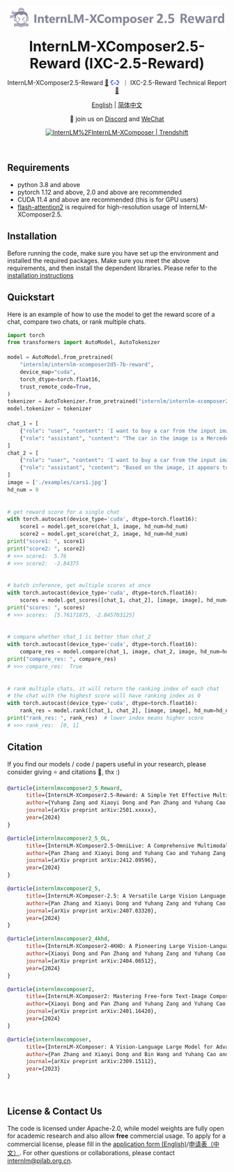 <p align="center">
    <img src="assets/logo_en.png" width="650"/>
</p>
<p align="center">
    <b><font size="6">InternLM-XComposer2.5-Reward (IXC-2.5-Reward) </font></b>
</p>


<div align="center">
        InternLM-XComposer2.5-Reward <a href="https://huggingface.co/internlm/internlm-xcomposer2d5-7b-reward">🤗</a> <a href="https://modelscope.cn/models/Shanghai_AI_Laboratory/internlm-xcomposer2d5-7b-reward"><img src="../assets/modelscope_logo.png" width="20px"></a> &nbsp｜ IXC-2.5-Reward Technical Report <a href="https://arxiv.org/pdf/2501.xxxxx">  📄 </a>  
 

[English](./README.md) | [简体中文](./README_CN.md)

</div>

<p align="center">
    👋 join us on <a href="https://discord.gg/xa29JuW87d" target="_blank">Discord</a> and <a href="https://r.vansin.top/?r=internwx" target="_blank">WeChat</a>
</p>

<p align="center">
<a href="https://trendshift.io/repositories/5245" target="_blank"><img src="https://trendshift.io/api/badge/repositories/5245" alt="InternLM%2FInternLM-XComposer | Trendshift" style="width: 250px; height: 55px;" width="250" height="55"/></a>
</p>

<br>

## Requirements

- python 3.8 and above
- pytorch 1.12 and above, 2.0 and above are recommended
- CUDA 11.4 and above are recommended (this is for GPU users)
- [flash-attention2](https://github.com/Dao-AILab/flash-attention) is required for high-resolution usage of InternLM-XComposer2.5.
  <br>

## Installation

Before running the code, make sure you have set up the environment and installed the required packages. Make sure you meet the above requirements, and then install the dependent libraries.
Please refer to the [installation instructions](../docs/install.md)

## Quickstart

Here is an example of how to use the model to get the reward score of a chat, compare two chats, or rank multiple chats.

```python
import torch
from transformers import AutoModel, AutoTokenizer

model = AutoModel.from_pretrained(
    "internlm/internlm-xcomposer2d5-7b-reward", 
    device_map="cuda", 
    torch_dtype=torch.float16, 
    trust_remote_code=True,
)
tokenizer = AutoTokenizer.from_pretrained("internlm/internlm-xcomposer2d5-7b-reward", trust_remote_code=True)
model.tokenizer = tokenizer

chat_1 = [
    {"role": "user", "content": 'I want to buy a car from the input image, analyze the advantages and weaknesses.'},
    {"role": "assistant", "content": "The car in the image is a Mercedes-Benz G-Class. This is a luxury SUV known for its ruggedness, off-road capability, and iconic boxy design. Here's an analysis of its advantages and weaknesses: Advantages: Off-road capability: The G-Class is built on a robust ladder frame chassis and has a powerful engine, making it highly capable in off-road conditions. It features a low-range transfer case, locking differentials, and a high ground clearance. Luxury and comfort: Despite its rugged exterior, the G-Class offers a luxurious interior with high-quality materials, comfortable seats, and advanced technology features. Iconic design: The distinctive boxy shape of the G-Class has made it a cult classic. It's instantly recognizable and has a timeless appeal. Strong resale value: Due to its exclusivity and desirability, the G-Class tends to hold its value well over time. Weaknesses: Fuel efficiency: The G-Class is not known for its fuel efficiency, especially with the larger engine options. Ride quality: The firm suspension is designed for off-road performance, which can make the ride a bit bumpy on paved roads. Price: The G-Class is a very expensive vehicle, even for a luxury SUV. Size and maneuverability: The large size of the G-Class can make it challenging to park and maneuver in tight spaces."}
]
chat_2 = [
    {"role": "user", "content": 'I want to buy a car from the input image, analyze the advantages and weaknesses.'},
    {"role": "assistant", "content": "Based on the image, it appears to be a Ferrari F8 Tributo. Advantages: Performance: Ferraris are renowned for their exceptional performance. The F8 Tributo is no exception, boasting a powerful twin-turbocharged V8 engine that delivers exhilarating acceleration and top speed. Handling: Ferraris are known for their precise handling and agility. The F8 Tributo continues this tradition, with advanced aerodynamics and sophisticated suspension systems ensuring a thrilling driving experience. Design: Ferrari is synonymous with iconic and head-turning designs. The F8 Tributo is a testament to this, featuring sleek lines, aggressive styling, and a captivating presence. Exclusivity: Owning a Ferrari is a status symbol. It represents luxury, exclusivity, and a passion for high-performance automobiles. Weaknesses: Price: Ferraris come with a hefty price tag. The F8 Tributo is no exception, making it an investment for those with significant financial resources. Fuel Efficiency: High-performance sports cars like the F8 Tributo are not known for their fuel efficiency. You can expect lower miles per gallon compared to everyday vehicles. Maintenance Costs: Owning a Ferrari comes with associated maintenance costs, which can be higher than those for regular cars. Practicality: The F8 Tributo is primarily a two-seater sports car, making it less practical for everyday use or carrying passengers. Ride Comfort: While the F8 Tributo offers a thrilling driving experience, its stiff suspension might not be ideal for long-distance comfort."}
]
image = ['./examples/cars1.jpg']
hd_num = 9


# get reward score for a single chat
with torch.autocast(device_type='cuda', dtype=torch.float16):
    score1 = model.get_score(chat_1, image, hd_num=hd_num)
    score2 = model.get_score(chat_2, image, hd_num=hd_num)
print("score1: ", score1)
print("score2: ", score2)
# >>> score1:  5.76
# >>> score2:  -2.84375


# batch inference, get multiple scores at once
with torch.autocast(device_type='cuda', dtype=torch.float16):
    scores = model.get_scores([chat_1, chat_2], [image, image], hd_num=hd_num)
print("scores: ", scores)
# >>> scores:  [5.76171875, -2.845703125]


# compare whether chat_1 is better than chat_2
with torch.autocast(device_type='cuda', dtype=torch.float16):
    compare_res = model.compare(chat_1, image, chat_2, image, hd_num=hd_num)
print("compare_res: ", compare_res)
# >>> compare_res:  True


# rank multiple chats, it will return the ranking index of each chat
# the chat with the highest score will have ranking index as 0
with torch.autocast(device_type='cuda', dtype=torch.float16):
    rank_res = model.rank([chat_1, chat_2], [image, image], hd_num=hd_num)
print("rank_res: ", rank_res)  # lower index means higher score
# >>> rank_res:  [0, 1]  
```

## Citation

If you find our models / code / papers useful in your research, please consider giving ⭐ and citations 📝, thx :)

```BibTeX
@article{internlmxcomposer2_5_Reward,
      title={InternLM-XComposer2.5-Reward: A Simple Yet Effective Multi-Modal Reward Model}, 
      author={Yuhang Zang and Xiaoyi Dong and Pan Zhang and Yuhang Cao and Ziyu Liu and Shengyuan Ding and Shenxi Wu and Yubo Ma and Haodong Duan and Wenwei Zhang and Kai Chen and Dahua Lin and Jiaqi Wang},
      journal={arXiv preprint arXiv:2501.xxxxx},
      year={2024}
}
```

```BibTeX
@article{internlmxcomposer2_5_OL,
      title={InternLM-XComposer2.5-OmniLive: A Comprehensive Multimodal System for Long-term Streaming Video and Audio Interactions}, 
      author={Pan Zhang and Xiaoyi Dong and Yuhang Cao and Yuhang Zang and Rui Qian and Xilin Wei and Lin Chen and Yifei Li and Junbo Niu and Shuangrui Ding and Qipeng Guo and Haodong Duan and Xin Chen and Han Lv and Zheng Nie and Min Zhang and Bin Wang and Wenwei Zhang and Xinyue Zhang and Jiaye Ge and Wei Li and Jingwen Li and Zhongying Tu and Conghui He and Xingcheng Zhang and Kai Chen and Yu Qiao and Dahua Lin and Jiaqi Wang},
      journal={arXiv preprint arXiv:2412.09596},
      year={2024}
}
```

```BibTeX
@article{internlmxcomposer2_5,
      title={InternLM-XComposer-2.5: A Versatile Large Vision Language Model Supporting Long-Contextual Input and Output}, 
      author={Pan Zhang and Xiaoyi Dong and Yuhang Zang and Yuhang Cao and Rui Qian and Lin Chen and Qipeng Guo and Haodong Duan and Bin Wang and Linke Ouyang and Songyang Zhang and Wenwei Zhang and Yining Li and Yang Gao and Peng Sun and Xinyue Zhang and Wei Li and Jingwen Li and Wenhai Wang and Hang Yan and Conghui He and Xingcheng Zhang and Kai Chen and Jifeng Dai and Yu Qiao and Dahua Lin and Jiaqi Wang},
      journal={arXiv preprint arXiv:2407.03320},
      year={2024}
}
```

```BibTeX
@article{internlmxcomposer2_4khd,
      title={InternLM-XComposer2-4KHD: A Pioneering Large Vision-Language Model Handling Resolutions from 336 Pixels to 4K HD},
      author={Xiaoyi Dong and Pan Zhang and Yuhang Zang and Yuhang Cao and Bin Wang and Linke Ouyang and Songyang Zhang and Haodong Duan and Wenwei Zhang and Yining Li and Hang Yan and Yang Gao and Zhe Chen and Xinyue Zhang and Wei Li and Jingwen Li and Wenhai Wang and Kai Chen and Conghui He and Xingcheng Zhang and Jifeng Dai and Yu Qiao and Dahua Lin and Jiaqi Wang},
      journal={arXiv preprint arXiv:2404.06512},
      year={2024}
}
```

```BibTeX
@article{internlmxcomposer2,
      title={InternLM-XComposer2: Mastering Free-form Text-Image Composition and Comprehension in Vision-Language Large Model},
      author={Xiaoyi Dong and Pan Zhang and Yuhang Zang and Yuhang Cao and Bin Wang and Linke Ouyang and Xilin Wei and Songyang Zhang and Haodong Duan and Maosong Cao and Wenwei Zhang and Yining Li and Hang Yan and Yang Gao and Xinyue Zhang and Wei Li and Jingwen Li and Kai Chen and Conghui He and Xingcheng Zhang and Yu Qiao and Dahua Lin and Jiaqi Wang},
      journal={arXiv preprint arXiv:2401.16420},
      year={2024}
}
```

```BibTeX
@article{internlmxcomposer,
      title={InternLM-XComposer: A Vision-Language Large Model for Advanced Text-image Comprehension and Composition},
      author={Pan Zhang and Xiaoyi Dong and Bin Wang and Yuhang Cao and Chao Xu and Linke Ouyang and Zhiyuan Zhao and Shuangrui Ding and Songyang Zhang and Haodong Duan and Wenwei Zhang and Hang Yan and Xinyue Zhang and Wei Li and Jingwen Li and Kai Chen and Conghui He and Xingcheng Zhang and Yu Qiao and Dahua Lin and Jiaqi Wang},
      journal={arXiv preprint arXiv:2309.15112},
      year={2023}
}
```

<br>

## License & Contact Us

The code is licensed under Apache-2.0, while model weights are fully open for academic research and also allow **free** commercial usage. To apply for a commercial license, please fill in the [application form (English)](https://wj.qq.com/s2/12727483/5dba/)/[申请表（中文）](https://wj.qq.com/s2/12725412/f7c1/). For other questions or collaborations, please contact <internlm@pjlab.org.cn>.
